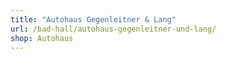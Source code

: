 ```yaml
---
title: "Autohaus Gegenleitner & Lang"
url: /bad-hall/autohaus-gegenleitner-und-lang/
shop: Autohaus
---
```

